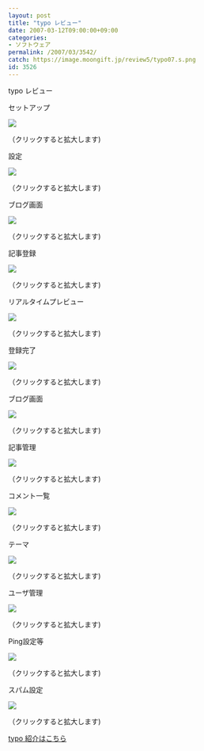 ```yaml
---
layout: post
title: "typo レビュー"
date: 2007-03-12T09:00:00+09:00
categories:
- ソフトウェア
permalink: /2007/03/3542/
catch: https://image.moongift.jp/review5/typo07.s.png
id: 3526
---
```

typo レビュー  
<!--more-->

セットアップ

  

[![](https://image.moongift.jp/review5/typo01.s.png)](https://image.moongift.jp/review5/typo01.png)  
  
（クリックすると拡大します)

  

設定

  

[![](https://image.moongift.jp/review5/typo02.s.png)](https://image.moongift.jp/review5/typo02.png)  
  
（クリックすると拡大します)

  

ブログ画面

  

[![](https://image.moongift.jp/review5/typo03.s.png)](https://image.moongift.jp/review5/typo03.png)  
  
（クリックすると拡大します)

  

記事登録

  

[![](https://image.moongift.jp/review5/typo04.s.png)](https://image.moongift.jp/review5/typo04.png)  
  
（クリックすると拡大します)

  

リアルタイムプレビュー

  

[![](https://image.moongift.jp/review5/typo05.s.png)](https://image.moongift.jp/review5/typo05.png)  
  
（クリックすると拡大します)

  

登録完了

  

[![](https://image.moongift.jp/review5/typo06.s.png)](https://image.moongift.jp/review5/typo06.png)  
  
（クリックすると拡大します)

  

ブログ画面

  

[![](https://image.moongift.jp/review5/typo07.s.png)](https://image.moongift.jp/review5/typo07.png)  
  
（クリックすると拡大します)

  

記事管理

  

[![](https://image.moongift.jp/review5/typo08.s.png)](https://image.moongift.jp/review5/typo08.png)  
  
（クリックすると拡大します)

  

コメント一覧

  

[![](https://image.moongift.jp/review5/typo09.s.png)](https://image.moongift.jp/review5/typo09.png)  
  
（クリックすると拡大します)

  

テーマ

  

[![](https://image.moongift.jp/review5/typo10.s.png)](https://image.moongift.jp/review5/typo10.png)  
  
（クリックすると拡大します)

  

ユーザ管理

  

[![](https://image.moongift.jp/review5/typo11.s.png)](https://image.moongift.jp/review5/typo11.png)  
  
（クリックすると拡大します)

  

Ping設定等

  

[![](https://image.moongift.jp/review5/typo12.s.png)](https://image.moongift.jp/review5/typo12.png)  
  
（クリックすると拡大します)

  

スパム設定

  

[![](https://image.moongift.jp/review5/typo13.s.png)](https://image.moongift.jp/review5/typo13.png)  
  
（クリックすると拡大します)

  

[typo 紹介はこちら](http://oss.moongift.jp/intro/i-3541.html)

